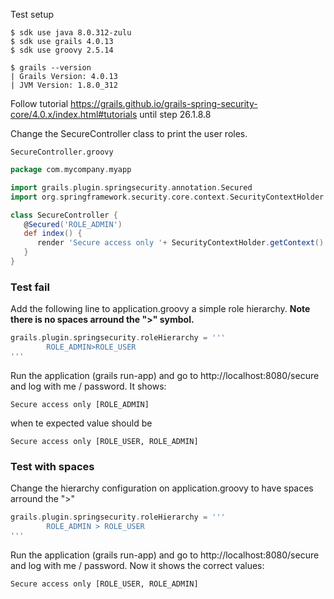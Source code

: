 Test setup

```shell
$ sdk use java 8.0.312-zulu
$ sdk use grails 4.0.13
$ sdk use groovy 2.5.14

$ grails --version
| Grails Version: 4.0.13
| JVM Version: 1.8.0_312
```

Follow tutorial https://grails.github.io/grails-spring-security-core/4.0.x/index.html#tutorials
until step 26.1.8.8

Change the SecureController class to print the user roles.

`SecureController.groovy`

```groovy
package com.mycompany.myapp

import grails.plugin.springsecurity.annotation.Secured
import org.springframework.security.core.context.SecurityContextHolder

class SecureController {
   @Secured('ROLE_ADMIN')
   def index() {
      render 'Secure access only '+ SecurityContextHolder.getContext().getAuthentication().getAuthorities()
   }
}
```

### Test fail
Add the following line to application.groovy a simple role hierarchy. **Note there is no spaces arround the ">" symbol.**

```groovy 
grails.plugin.springsecurity.roleHierarchy = '''
        ROLE_ADMIN>ROLE_USER
'''
```

Run the application (grails run-app) and go to http://localhost:8080/secure and log with me / password. It shows:
```plain
Secure access only [ROLE_ADMIN]
```
when te expected value should be

```plain
Secure access only [ROLE_USER, ROLE_ADMIN]
```

### Test with spaces
Change the hierarchy configuration on application.groovy to have spaces arround the ">"
```groovy 
grails.plugin.springsecurity.roleHierarchy = '''
        ROLE_ADMIN > ROLE_USER
'''
```
Run the application (grails run-app) and go to http://localhost:8080/secure and log with me / password. Now it shows the correct values:

```plain
Secure access only [ROLE_USER, ROLE_ADMIN]
```
